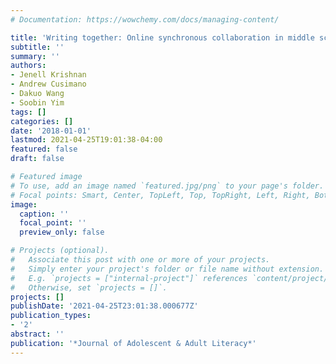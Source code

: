 ```yaml
---
# Documentation: https://wowchemy.com/docs/managing-content/

title: 'Writing together: Online synchronous collaboration in middle school'
subtitle: ''
summary: ''
authors:
- Jenell Krishnan
- Andrew Cusimano
- Dakuo Wang
- Soobin Yim
tags: []
categories: []
date: '2018-01-01'
lastmod: 2021-04-25T19:01:38-04:00
featured: false
draft: false

# Featured image
# To use, add an image named `featured.jpg/png` to your page's folder.
# Focal points: Smart, Center, TopLeft, Top, TopRight, Left, Right, BottomLeft, Bottom, BottomRight.
image:
  caption: ''
  focal_point: ''
  preview_only: false

# Projects (optional).
#   Associate this post with one or more of your projects.
#   Simply enter your project's folder or file name without extension.
#   E.g. `projects = ["internal-project"]` references `content/project/deep-learning/index.md`.
#   Otherwise, set `projects = []`.
projects: []
publishDate: '2021-04-25T23:01:38.000677Z'
publication_types:
- '2'
abstract: ''
publication: '*Journal of Adolescent & Adult Literacy*'
---
```

